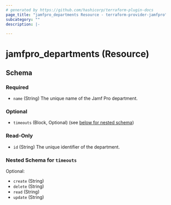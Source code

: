 ```yaml
---
# generated by https://github.com/hashicorp/terraform-plugin-docs
page_title: "jamfpro_departments Resource - terraform-provider-jamfpro"
subcategory: ""
description: |-
  
---
```


# jamfpro_departments (Resource)





<!-- schema generated by tfplugindocs -->
## Schema

### Required

- `name` (String) The unique name of the Jamf Pro department.

### Optional

- `timeouts` (Block, Optional) (see [below for nested schema](#nestedblock--timeouts))

### Read-Only

- `id` (String) The unique identifier of the department.

<a id="nestedblock--timeouts"></a>
### Nested Schema for `timeouts`

Optional:

- `create` (String)
- `delete` (String)
- `read` (String)
- `update` (String)
